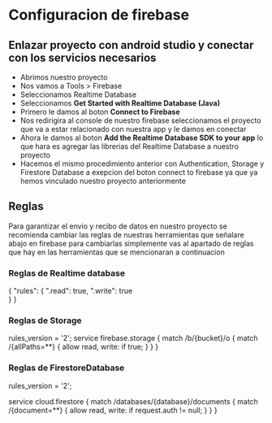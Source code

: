 # Configuracion de firebase

## Enlazar proyecto con android studio y conectar con los servicios necesarios
- Abrimos nuestro proyecto
- Nos vamos a Tools > Firebase
- Seleccionamos Realtime Database
- Seleccionamos **Get Started with Realtime Database (Java)**
- Primero le damos al boton **Connect to Firebase**
- Nos redirigira al console de nuestro firebase seleccionamos el proyecto que va a estar relacionado con nuestra app y le damos en conectar
- Ahora le damos al boton **Add the Realtime Database SDK to your app** lo que hara es agregar las librerias del Realtime Database a nuestro proyecto
- Hacemos el mismo procedimiento anterior con Authentication, Storage y Firestore Database a exepcion del boton connect to firebase ya que ya hemos vinculado nuestro proyecto anteriormente

## Reglas
Para garantizar el envio y recibo de datos en nuestro proyecto se recomienda cambiar las reglas de nuestras herramientas que señalare abajo en firebase para cambiarlas simplemente vas al apartado de reglas que hay en las herramientas que se mencionaran a continuacion

### Reglas de Realtime database
{
  "rules": {
    ".read": true,
    ".write": true  
  }
}

### Reglas de Storage
rules_version = '2';
service firebase.storage {
  match /b/{bucket}/o {
    match /{allPaths=**} {
      allow read, write: if true;
    }
  }
}

### Reglas de FirestoreDatabase
rules_version = '2';

service cloud.firestore {
  match /databases/{database}/documents {
    match /{document=**} {
      allow read, write: if request.auth != null;
    }
  }
}
